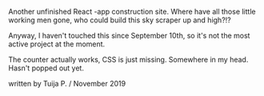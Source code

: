 Another unfinished React -app construction site. Where have all those little working men gone, who could build this sky scraper up and high?!? 

Anyway, I haven't touched this since September 10th, so it's not the most active project at the moment.

The counter actually works, CSS is just missing. Somewhere in my head. Hasn't popped out yet.

written by
Tuija P. / November 2019
